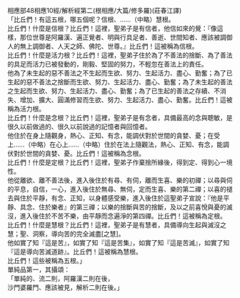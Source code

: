 相應部48相應10經/解析經第二(根相應/大篇/修多羅)(莊春江譯)  
「比丘們！有這五根，哪五個呢？信根、……（中略）慧根。  
比丘們！什麼是信根？比丘們！這裡，聖弟子是有信者，他信如來的覺：『像這樣，那位世尊是阿羅漢、遍正覺者、明與行具足者、善逝、世間知者、應該被調御人的無上調御者、人天之師、佛陀、世尊。』比丘們！這被稱為信根。  
比丘們！什麼是活力根？比丘們！這裡，聖弟子住於為了不善法的捨斷、為了善法的具足而活力已被發動的，剛毅、堅固的努力，不輕忽在善法上的責任。  
他為了未生起的惡不善法之不生起而生欲、努力、生起活力、盡心、勤奮；為了已生起的惡不善法之捨斷而生欲、努力、生起活力、盡心、勤奮；為了未生起的善法之生起而生欲、努力、生起活力、盡心、勤奮；為了已生起的善法之存續、不消失、增加、擴大、圓滿修習而生欲、努力、生起活力、盡心、勤奮。比丘們！這被稱為活力根。  
比丘們！什麼是念根？比丘們！這裡，聖弟子是有念者，具備最高的念與聰敏，是很久以前做過的、很久以前說過的記憶者與回憶者。  
他住於在身上隨觀身，熱心、正知、有念，能調伏對於世間的貪婪、憂；在受上……（中略）在心上……（中略）住於在法上隨觀法，熱心、正知、有念，能調伏對於世間的貪婪、憂。比丘們！這被稱為念根。  
比丘們！什麼是定根？比丘們！這裡，聖弟子作棄捨所緣後，得到定、得到心一境性。  
他從離欲、離不善法後，進入後住於有尋、有伺，離而生喜、樂的初禪；以尋與伺的平息，自信，一心，進入後住於無尋、無伺，定而生喜、樂的第二禪；以喜的褪去與住於平靜，有念、正知，以身體感受樂，進入後住於這聖弟子宣說：『他是平靜、具念、住於樂者』的第三禪；以樂的捨斷與苦的捨斷，及以之前喜悅與憂的滅沒，進入後住於不苦不樂，由平靜而念遍淨的第四禪。比丘們！這被稱為定根。  
比丘們！什麼是慧根？比丘們！這裡，聖弟子是有慧者，具備導向生起與滅沒之慧；聖、洞察，導向苦的完全滅盡[之慧]。  
他如實了知『這是苦』，如實了知『這是苦集』，如實了知『這是苦滅』，如實了知『這是導向苦滅道跡』。比丘們！這被稱為慧根。  
比丘們！這些被稱為五根。」  
單純品第一，其攝頌：  
「單純的、流二則，阿羅漢二則在後，  
沙門婆羅門、應該被見，解析二則在後。」  
  
  
